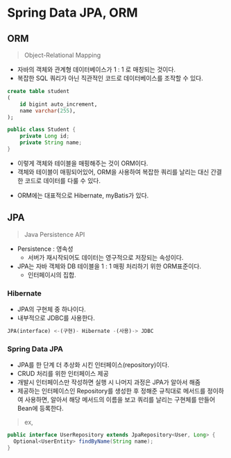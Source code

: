 # Spring Data JPA, ORM

## ORM
> Object-Relational Mapping

- 자바의 객체와 관계형 데이터베이스가 1 : 1 로 매칭되는 것이다.
- 복잡한 SQL 쿼리가 아닌 직관적인 코드로 데이터베이스를 조작할 수 있다.

```sql
create table student
(
    id bigint auto_increment,
    name varchar(255),
);
```

```java
public class Student {
    private Long id;
    private String name;
}
```
- 이렇게 객체와 테이블을 매핑해주는 것이 ORM이다.
- 객체와 테이블이 매핑되어있어, ORM을 사용하여 복잡한 쿼리를 날리는 대신 간결한 코드로 데이터를 다룰 수 있다.

* ORM에는 대표적으로 Hibernate, myBatis가 있다.

## JPA
> Java Persistence API
- Persistence : 영속성
  - 서버가 재시작되어도 데이터는 영구적으로 저장되는 속성이다.
- JPA는 자바 객체와 DB 테이블을 1 : 1 매핑 처리하기 위한 ORM표준이다.
  - 인터페이시의 집합.

### Hibernate
- JPA의 구현체 중 하나이다.
- 내부적으로 JDBC를 사용한다.

```sql
JPA(interface) <-(구현)- Hibernate -(사용)-> JDBC
```

### Spring Data JPA
- JPA를 한 단계 더 추상화 시킨 인터페이스(repository)이다.
- CRUD 처리를 위한 인터페이스 제공
- 개발시 인터페이스만 작성하면 실행 시 나머지 과정은 JPA가 알아서 해줌
- 제공하는 인터페이스인 Repository를 생성한 후 정해준 규칙대로 메서드를 정이하여 사용하면,
알아서 해당 메서드의 이름을 보고 쿼리를 날리는 구현체를 만들어 Bean에 등록한다.
> ex,
```java
public interface UserRepository extends JpaRepository<User, Long> {
  Optional<UserEntity> findByName(String name);
}
```